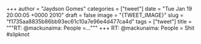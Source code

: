 
+++
author = "Jaydson Gomes"
categories = ["tweet"]
date = "Tue Jan 19 20:00:05 +0000 2010"
draft = false
image = "{TWEET_IMAGE}"
slug = "f1735aa8835b86bb93ec61c10a7e96e4d477ca4d"
tags = ["tweet"]
title = """RT: @mackunaima: People =..."""
+++
RT: @mackunaima: People = Shit #slipknot
